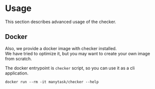 # Usage

This section describes advanced usage of the checker.


[//]: # (## CLI)

[//]: # ()
[//]: # (The main checker functionality is available via CLI.)

[//]: # ()
[//]: # (::: mkdocs-click)

[//]: # (    :module: checker.__main__)

[//]: # (    :command: cli)

[//]: # (    :list_subcommands: True)

[//]: # (    :style: table)


## Docker

Also, we provide a docker image with checker installed.  
We have tried to optimize it, but you may want to create your own image from scratch.

The docker entrypoint is `checker` script, so you can use it as a cli application.

```shell
docker run --rm -it manytask/checker --help
```

